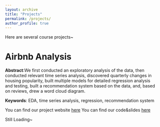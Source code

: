 ```yaml
---
layout: archive
title: "Projects"
permalink: /projects/
author_profile: true
---
```


Here are several course projects~

# Airbnb Analysis
**Abstract**:We first conducted an exploratory analysis of the data, then conducted relevant time series analysis, discovered quarterly changes in housing popularity, built multiple models for detailed regression analysis and testing, built a recommendation system based on the data, and, based on reviews, drew a word cloud diagram.

**Keywords**: EDA, time series analysis, regression, recommendation system

You can find our project website [here](https://yuewu0301.github.io/Airbnb_analysis/)
You can find our code&slides [here](https://github.com/YueWu0301/Airbnb_analysis)


Still Loading~

<!-- {% if site.author.googlescholar %}
  <div class="wordwrap">You can also find my articles on <a href="{{site.author.googlescholar}}">my Google Scholar profile</a>.</div>
{% endif %}

{% include base_path %}

{% for post in site.publications reversed %}
  {% include archive-single.html %}
{% endfor %} -->
